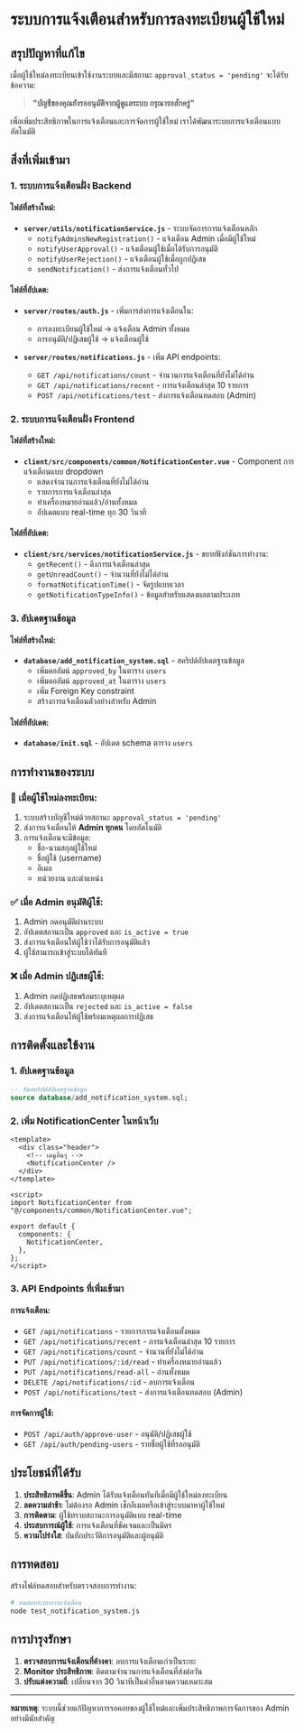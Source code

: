# ระบบการแจ้งเตือนสำหรับการลงทะเบียนผู้ใช้ใหม่

## สรุปปัญหาที่แก้ไข

เมื่อผู้ใช้ใหม่ลงทะเบียนเข้าใช้งานระบบและมีสถานะ `approval_status = 'pending'` จะได้รับข้อความ:

> **"บัญชีของคุณยังรออนุมัติจากผู้ดูแลระบบ กรุณารอสักครู่"**

เพื่อเพิ่มประสิทธิภาพในการแจ้งเตือนและการจัดการผู้ใช้ใหม่ เราได้พัฒนาระบบการแจ้งเตือนแบบอัตโนมัติ

## สิ่งที่เพิ่มเข้ามา

### 1. ระบบการแจ้งเตือนฝั่ง Backend

#### ไฟล์ที่สร้างใหม่:

- **`server/utils/notificationService.js`** - ระบบจัดการการแจ้งเตือนหลัก
  - `notifyAdminsNewRegistration()` - แจ้งเตือน Admin เมื่อมีผู้ใช้ใหม่
  - `notifyUserApproval()` - แจ้งเตือนผู้ใช้เมื่อได้รับการอนุมัติ
  - `notifyUserRejection()` - แจ้งเตือนผู้ใช้เมื่อถูกปฏิเสธ
  - `sendNotification()` - ส่งการแจ้งเตือนทั่วไป

#### ไฟล์ที่อัปเดต:

- **`server/routes/auth.js`** - เพิ่มการส่งการแจ้งเตือนใน:

  - การลงทะเบียนผู้ใช้ใหม่ → แจ้งเตือน Admin ทั้งหมด
  - การอนุมัติ/ปฏิเสธผู้ใช้ → แจ้งเตือนผู้ใช้

- **`server/routes/notifications.js`** - เพิ่ม API endpoints:
  - `GET /api/notifications/count` - จำนวนการแจ้งเตือนที่ยังไม่ได้อ่าน
  - `GET /api/notifications/recent` - การแจ้งเตือนล่าสุด 10 รายการ
  - `POST /api/notifications/test` - ส่งการแจ้งเตือนทดสอบ (Admin)

### 2. ระบบการแจ้งเตือนฝั่ง Frontend

#### ไฟล์ที่สร้างใหม่:

- **`client/src/components/common/NotificationCenter.vue`** - Component การแจ้งเตือนแบบ dropdown
  - แสดงจำนวนการแจ้งเตือนที่ยังไม่ได้อ่าน
  - รายการการแจ้งเตือนล่าสุด
  - ทำเครื่องหมายอ่านแล้ว/อ่านทั้งหมด
  - อัปเดตแบบ real-time ทุก 30 วินาที

#### ไฟล์ที่อัปเดต:

- **`client/src/services/notificationService.js`** - ขยายฟังก์ชันการทำงาน:
  - `getRecent()` - ดึงการแจ้งเตือนล่าสุด
  - `getUnreadCount()` - จำนวนที่ยังไม่ได้อ่าน
  - `formatNotificationTime()` - จัดรูปแบบเวลา
  - `getNotificationTypeInfo()` - ข้อมูลสำหรับแสดงผลตามประเภท

### 3. อัปเดตฐานข้อมูล

#### ไฟล์ที่สร้างใหม่:

- **`database/add_notification_system.sql`** - สคริปต์อัปเดตฐานข้อมูล
  - เพิ่มคอลัมน์ `approved_by` ในตาราง `users`
  - เพิ่มคอลัมน์ `approved_at` ในตาราง `users`
  - เพิ่ม Foreign Key constraint
  - สร้างการแจ้งเตือนตัวอย่างสำหรับ Admin

#### ไฟล์ที่อัปเดต:

- **`database/init.sql`** - อัปเดต schema ตาราง `users`

## การทำงานของระบบ

### 📝 เมื่อผู้ใช้ใหม่ลงทะเบียน:

1. ระบบสร้างบัญชีใหม่ด้วยสถานะ `approval_status = 'pending'`
2. ส่งการแจ้งเตือนให้ **Admin ทุกคน** โดยอัตโนมัติ
3. การแจ้งเตือนจะมีข้อมูล:
   - ชื่อ-นามสกุลผู้ใช้ใหม่
   - ชื่อผู้ใช้ (username)
   - อีเมล
   - หน่วยงาน และตำแหน่ง

### ✅ เมื่อ Admin อนุมัติผู้ใช้:

1. Admin กดอนุมัติผ่านระบบ
2. อัปเดตสถานะเป็น `approved` และ `is_active = true`
3. ส่งการแจ้งเตือนให้ผู้ใช้ว่าได้รับการอนุมัติแล้ว
4. ผู้ใช้สามารถเข้าสู่ระบบได้ทันที

### ❌ เมื่อ Admin ปฏิเสธผู้ใช้:

1. Admin กดปฏิเสธพร้อมระบุเหตุผล
2. อัปเดตสถานะเป็น `rejected` และ `is_active = false`
3. ส่งการแจ้งเตือนให้ผู้ใช้พร้อมเหตุผลการปฏิเสธ

## การติดตั้งและใช้งาน

### 1. อัปเดตฐานข้อมูล

```sql
-- รันสคริปต์อัปเดตฐานข้อมูล
source database/add_notification_system.sql;
```

### 2. เพิ่ม NotificationCenter ในหน้าเว็บ

```vue
<template>
  <div class="header">
    <!-- เมนูอื่นๆ -->
    <NotificationCenter />
  </div>
</template>

<script>
import NotificationCenter from "@/components/common/NotificationCenter.vue";

export default {
  components: {
    NotificationCenter,
  },
};
</script>
```

### 3. API Endpoints ที่เพิ่มเข้ามา

#### การแจ้งเตือน:

- `GET /api/notifications` - รายการการแจ้งเตือนทั้งหมด
- `GET /api/notifications/recent` - การแจ้งเตือนล่าสุด 10 รายการ
- `GET /api/notifications/count` - จำนวนที่ยังไม่ได้อ่าน
- `PUT /api/notifications/:id/read` - ทำเครื่องหมายอ่านแล้ว
- `PUT /api/notifications/read-all` - อ่านทั้งหมด
- `DELETE /api/notifications/:id` - ลบการแจ้งเตือน
- `POST /api/notifications/test` - ส่งการแจ้งเตือนทดสอบ (Admin)

#### การจัดการผู้ใช้:

- `POST /api/auth/approve-user` - อนุมัติ/ปฏิเสธผู้ใช้
- `GET /api/auth/pending-users` - รายชื่อผู้ใช้ที่รออนุมัติ

## ประโยชน์ที่ได้รับ

1. **ประสิทธิภาพดีขึ้น**: Admin ได้รับแจ้งเตือนทันทีเมื่อมีผู้ใช้ใหม่ลงทะเบียน
2. **ลดความล่าช้า**: ไม่ต้องรอ Admin เช็กอีเมลหรือเข้าสู่ระบบมาหาผู้ใช้ใหม่
3. **การติดตาม**: ผู้ใช้ทราบสถานะการอนุมัติแบบ real-time
4. **ประสบการณ์ผู้ใช้**: การแจ้งเตือนที่ชัดเจนและเป็นมิตร
5. **ความโปร่งใส**: บันทึกประวัติการอนุมัติและผู้อนุมัติ

## การทดสอบ

สร้างไฟล์ทดสอบสำหรับตรวจสอบการทำงาน:

```bash
# ทดสอบระบบการแจ้งเตือน
node test_notification_system.js
```

## การบำรุงรักษา

1. **ตรวจสอบการแจ้งเตือนที่ค้างคา**: ลบการแจ้งเตือนเก่าเป็นระยะ
2. **Monitor ประสิทธิภาพ**: ติดตามจำนวนการแจ้งเตือนที่ส่งต่อวัน
3. **ปรับแต่งความถี่**: เปลี่ยนจาก 30 วินาทีเป็นค่าอื่นตามความเหมาะสม

---

**หมายเหตุ**: ระบบนี้ช่วยแก้ปัญหาการรอคอยของผู้ใช้ใหม่และเพิ่มประสิทธิภาพการจัดการของ Admin อย่างมีนัยสำคัญ
